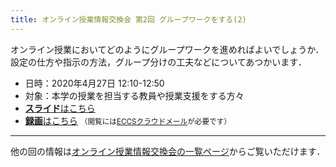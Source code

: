 ```yaml
---
title: オンライン授業情報交換会 第2回 グループワークをする(2)
---
```


オンライン授業においてどのようにグループワークを進めればよいでしょうか．設定の仕方や指示の方法，グループ分けの工夫などについてあつかいます．

- 日時：2020年4月27日 12:10-12:50
- 対象：本学の授業を担当する教員や授業支援をする方々
- [**スライド**はこちら](luncheon_2_slides.pdf)
- [**録画**はこちら](https://sites.google.com/g.ecc.u-tokyo.ac.jp/utelecon-movies/events-luncheon-2020S/2020-04-27) <small>（閲覧には[ECCSクラウドメール](/eccs_cloud_email)が必要です）</small>

---

他の回の情報は[オンライン授業情報交換会の一覧ページ](/events/luncheon/)からご覧いただけます．
